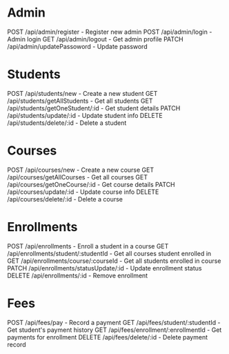 # Admin

POST /api/admin/register - Register new admin
POST /api/admin/login - Admin login
GET /api/admin/logout - Get admin profile
PATCH /api/admin/updatePassoword - Update password

# Students

POST /api/students/new - Create a new student
GET /api/students/getAllStudents - Get all students
GET /api/students/getOneStudent/:id - Get student details
PATCH /api/students/update/:id - Update student info
DELETE /api/students/delete/:id - Delete a student

# Courses

POST /api/courses/new - Create a new course
GET /api/courses/getAllCourses - Get all courses
GET /api/courses/getOneCourse/:id - Get course details
PATCH /api/courses/update/:id - Update course info
DELETE /api/courses/delete/:id - Delete a course

# Enrollments

POST /api/enrollments - Enroll a student in a course
GET /api/enrollments/student/:studentId - Get all courses student enrolled in
GET /api/enrollments/course/:courseId - Get all students enrolled in course
PATCH /api/enrollments/statusUpdate/:id - Update enrollment status
DELETE /api/enrollments/:id - Remove enrollment

# Fees

POST /api/fees/pay - Record a payment
GET /api/fees/student/:studentId - Get student's payment history
GET /api/fees/enrollment/:enrollmentId - Get payments for enrollment
DELETE /api/fees/delete/:id - Delete payment record
